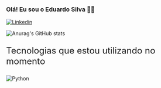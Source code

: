 ### Olá! Eu sou o Eduardo Silva 🖐🏻

[![Linkedin](https://img.shields.io/badge/LinkedIn-0077B5?style=for-the-badge&logo=linkedin&logoColor=white)](https://www.linkedin.com/in/eduardo-silva-9b15a2286/) 

![Anurag's GitHub stats](https://github-readme-stats.vercel.app/api?username=Hotchner&show_icons=true&theme=cobalt)

<div style="display: inline_block">
    <p style="font-size: 1.5rem">Tecnologias que estou utilizando no momento</p>
    <img alt="Python" src="https://img.shields.io/badge/Python-3776AB?style=for-the-badge&logo=python&logoColor=white"/>
</div>
